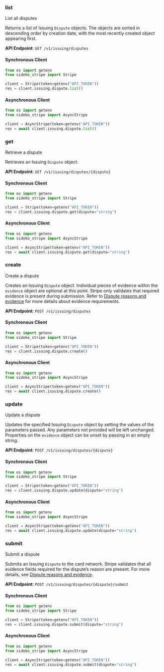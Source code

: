
### list <a name="list"></a>
List all disputes

<p>Returns a list of Issuing <code>Dispute</code> objects. The objects are sorted in descending order by creation date, with the most recently created object appearing first.</p>

**API Endpoint**: `GET /v1/issuing/disputes`

#### Synchronous Client

```python
from os import getenv
from sideko_stripe import Stripe

client = Stripe(token=getenv("API_TOKEN"))
res = client.issuing.dispute.list()
```

#### Asynchronous Client

```python
from os import getenv
from sideko_stripe import AsyncStripe

client = AsyncStripe(token=getenv("API_TOKEN"))
res = await client.issuing.dispute.list()
```

### get <a name="get"></a>
Retrieve a dispute

<p>Retrieves an Issuing <code>Dispute</code> object.</p>

**API Endpoint**: `GET /v1/issuing/disputes/{dispute}`

#### Synchronous Client

```python
from os import getenv
from sideko_stripe import Stripe

client = Stripe(token=getenv("API_TOKEN"))
res = client.issuing.dispute.get(dispute="string")
```

#### Asynchronous Client

```python
from os import getenv
from sideko_stripe import AsyncStripe

client = AsyncStripe(token=getenv("API_TOKEN"))
res = await client.issuing.dispute.get(dispute="string")
```

### create <a name="create"></a>
Create a dispute

<p>Creates an Issuing <code>Dispute</code> object. Individual pieces of evidence within the <code>evidence</code> object are optional at this point. Stripe only validates that required evidence is present during submission. Refer to <a href="/docs/issuing/purchases/disputes#dispute-reasons-and-evidence">Dispute reasons and evidence</a> for more details about evidence requirements.</p>

**API Endpoint**: `POST /v1/issuing/disputes`

#### Synchronous Client

```python
from os import getenv
from sideko_stripe import Stripe

client = Stripe(token=getenv("API_TOKEN"))
res = client.issuing.dispute.create()
```

#### Asynchronous Client

```python
from os import getenv
from sideko_stripe import AsyncStripe

client = AsyncStripe(token=getenv("API_TOKEN"))
res = await client.issuing.dispute.create()
```

### update <a name="update"></a>
Update a dispute

<p>Updates the specified Issuing <code>Dispute</code> object by setting the values of the parameters passed. Any parameters not provided will be left unchanged. Properties on the <code>evidence</code> object can be unset by passing in an empty string.</p>

**API Endpoint**: `POST /v1/issuing/disputes/{dispute}`

#### Synchronous Client

```python
from os import getenv
from sideko_stripe import Stripe

client = Stripe(token=getenv("API_TOKEN"))
res = client.issuing.dispute.update(dispute="string")
```

#### Asynchronous Client

```python
from os import getenv
from sideko_stripe import AsyncStripe

client = AsyncStripe(token=getenv("API_TOKEN"))
res = await client.issuing.dispute.update(dispute="string")
```

### submit <a name="submit"></a>
Submit a dispute

<p>Submits an Issuing <code>Dispute</code> to the card network. Stripe validates that all evidence fields required for the dispute’s reason are present. For more details, see <a href="/docs/issuing/purchases/disputes#dispute-reasons-and-evidence">Dispute reasons and evidence</a>.</p>

**API Endpoint**: `POST /v1/issuing/disputes/{dispute}/submit`

#### Synchronous Client

```python
from os import getenv
from sideko_stripe import Stripe

client = Stripe(token=getenv("API_TOKEN"))
res = client.issuing.dispute.submit(dispute="string")
```

#### Asynchronous Client

```python
from os import getenv
from sideko_stripe import AsyncStripe

client = AsyncStripe(token=getenv("API_TOKEN"))
res = await client.issuing.dispute.submit(dispute="string")
```
